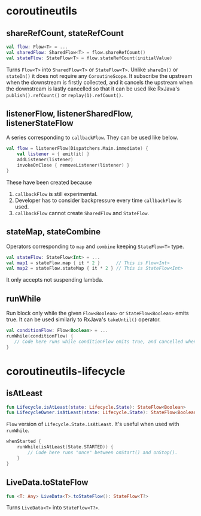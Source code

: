 # coroutineutils

## shareRefCount, stateRefCount

```kotlin
val flow: Flow<T> = ...
val sharedFlow: SharedFlow<T> = flow.shareRefCount()
val stateFlow: StateFlow<T> = flow.stateRefCount(initialValue)
```

Turns `Flow<T>` into `SharedFlow<T>` or `StateFlow<T>`. Unlike `shareIn()` or `stateIn()` it does not require any `CoroutineScope`. It subscribe the upstream when the downstream is firstly collected, and it cancels the upstream when the downstream is lastly cancelled so that it can be used like RxJava's `publish().refCount()` or `replay(1).refCount()`.

## listenerFlow, listenerSharedFlow, listenerStateFlow

A series corresponding to `callbackFlow`. They can be used like below.

```kotlin
val flow = listenerFlow(Dispatchers.Main.immediate) {
    val listener = { emit(it) }
    addListener(listener)
    invokeOnClose { removeListener(listener) }
}
```

These have been created because
1. `callbackFlow` is still experimental.
2. Developer has to consider backpressure every time `callbackFlow` is used.
3. `callbackFlow` cannot create `SharedFlow` and `StateFlow`.

## stateMap, stateCombine

Operators corresponding to `map` and `combine` keeping `StateFlow<T>` type.

```kotlin
val stateFlow: StateFlow<Int> = ...
val map1 = stateFlow.map { it * 2 }      // This is Flow<Int>
val map2 = stateFlow.stateMap { it * 2 } // This is StateFlow<Int>
```

It only accepts not suspending lambda.

## runWhile

Run block only while the given `Flow<Boolean>` or `StateFlow<Boolean>` emits true. It can be used similarly to RxJava's `takeUntil()` operator.

```kotlin
val conditionFlow: Flow<Boolean> = ...
runWhile(conditionFlow) {
   // Code here runs while conditionFlow emits true, and cancelled when conditionFlow emits false.
}
```

# coroutineutils-lifecycle

## isAtLeast

```kotlin
fun Lifecycle.isAtLeast(state: Lifecycle.State): StateFlow<Boolean>
fun LifecycleOwner.isAtLeast(state: Lifecycle.State): StateFlow<Boolean>
```

`Flow` version of `Lifecycle.State.isAtLeast`. It's useful when used with `runWhile`.

```kotlin
whenStarted {
    runWhile(isAtLeast(State.STARTED)) {
        // Code here runs "once" between onStart() and onStop().
    }
}
```

## LiveData.toStateFlow

```kotlin
fun <T: Any> LiveData<T>.toStateFlow(): StateFlow<T?>
```

Turns `LiveData<T>` into `StateFlow<T?>`.
